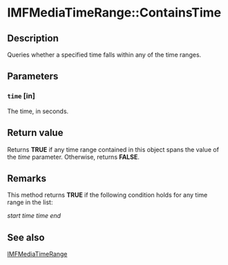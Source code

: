 # IMFMediaTimeRange::ContainsTime

## Description

Queries whether a specified time falls within any of the time ranges.

## Parameters

### `time` [in]

The time, in seconds.

## Return value

Returns **TRUE** if any time range contained in this object spans the value of the *time* parameter. Otherwise, returns **FALSE**.

## Remarks

This method returns **TRUE** if the following condition holds for any time range in the list:

*start*
*time*
*time*
*end*

## See also

[IMFMediaTimeRange](https://learn.microsoft.com/windows/desktop/api/mfmediaengine/nn-mfmediaengine-imfmediatimerange)